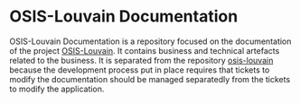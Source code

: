 # OSIS-Louvain Documentation

OSIS-Louvain Documentation is a repository focused on the documentation of the project [OSIS-Louvain](https://github.com/uclouvain/osis-louvain). It contains business and technical artefacts related to the business. It is separated from the repository [osis-louvain](https://github.com/uclouvain/osis-louvain) because the development process put in place requires that tickets to modify the documentation should be managed separatedly from the tickets to modify the application.
